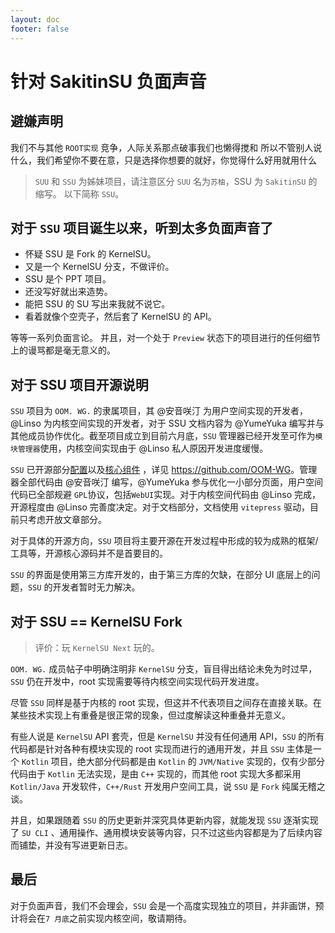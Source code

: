 ```yaml
---
layout: doc
footer: false
---
```


# 针对 SakitinSU 负面声音

## 避嫌声明

我们不与其他 `ROOT实现` 竞争，人际关系那点破事我们也懒得搅和
所以不管别人说什么，我们希望你不要在意，只是选择你想要的就好，你觉得什么好用就用什么

> `SUU` 和 `SSU` 为姊妹项目，请注意区分 `SUU` 名为`苏柚`，SSU 为 `SakitinSU` 的缩写。
> 以下简称 `SSU`。

## 对于 `SSU` 项目诞生以来，听到太多负面声音了

- 怀疑 SSU 是 Fork 的 KernelSU。
- 又是一个 KernelSU 分支，不做评价。
- SSU 是个 PPT 项目。
- 还没写好就出来造势。
- 能把 SSU 的 SU 写出来我就不说它。
- 看着就像个空壳子，然后套了 KernelSU 的 API。

等等一系列负面言论。 并且，对一个处于 `Preview` 状态下的项目进行的任何细节上的谩骂都是毫无意义的。

## 对于 SSU 项目开源说明

`SSU` 项目为 `OOM. WG.` 的隶属项目，其 @安音咲汀 为用户空间实现的开发者，@Linso 为内核空间实现的开发者，对于 SSU 文档内容为
@YumeYuka 编写并与其他成员协作优化。截至项目成立到目前六月底，`SSU` 管理器已经开发至可作为`模块管理器`使用，内核空间实现由于
@Linso 私人原因开发进度缓慢。

`SSU` 已开源部分[配置](https://github.com/OOM-WG/SakitinSU)以及[核心组件](https://github.com/OOM-WG/WMLang)
，详见 <https://github.com/OOM-WG>。管理器全部代码由 @安音咲汀 编写，@YumeYuka 参与优化一小部分页面，用户空间代码已全部规避
`GPL`协议，包括`WebUI`实现。对于内核空间代码由 @Linso 完成，开源程度由 @Linso 完善度决定。对于文档部分，文档使用 `vitepress`
驱动，目前只考虑开放文章部分。

对于具体的开源方向，`SSU` 项目将主要开源在开发过程中形成的较为成熟的框架/工具等，开源核心源码并不是首要目的。

`SSU` 的界面是使用第三方库开发的，由于第三方库的欠缺，在部分 UI 底层上的问题，`SSU` 的开发者暂时无力解决。

## 对于 SSU == KernelSU Fork

> 评价：玩 `KernelSU Next` 玩的。

`OOM. WG.` 成员帖子中明确注明非 `KernelSU` 分支，盲目得出结论未免为时过早，`SSU` 仍在开发中，root 实现需要等待内核空间实现代码开发进度。

尽管 `SSU` 同样是基于内核的 root 实现，但这并不代表项目之间存在直接关联。在某些技术实现上有重叠是很正常的现象，但过度解读这种重叠并无意义。

有些人说是 `KernelSU` API 套壳，但是 `KernelSU` 并没有任何通用 API，`SSU` 的所有代码都是针对各种有模块实现的 root
实现而进行的通用开发，并且 `SSU` 主体是一个 `Kotlin` 项目，绝大部分代码都是由 `Kotlin` 的 `JVM/Native` 实现的，仅有少部分代码由于
`Kotlin` 无法实现，是由 `C++` 实现的，而其他 root 实现大多都采用 `Kotlin/Java` 开发软件，`C++/Rust` 开发用户空间工具，说
`SSU` 是 `Fork` 纯属无稽之谈。

并且，如果跟随着 `SSU` 的历史更新并深究具体更新内容，就能发现 `SSU` 逐渐实现了 `SU CLI`
、通用操作、通用模块安装等内容，只不过这些内容都是为了后续内容而铺垫，并没有写进更新日志。

## 最后

对于负面声音，我们不会理会，`SSU` 会是一个高度实现独立的项目，并非画饼，预计将会在`7 月底`之前实现内核空间，敬请期待。
